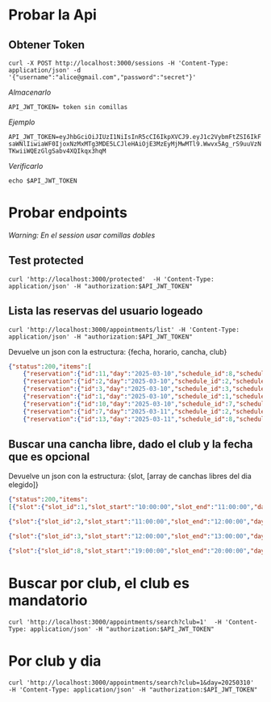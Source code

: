 # Probar la Api

## Obtener Token 

```curl -X POST http://localhost:3000/sessions -H 'Content-Type: application/json' -d '{"username":"alice@gmail.com","password":"secret"}'```

*Almacenarlo*

```API_JWT_TOKEN= token sin comillas```

*Ejemplo*

```API_JWT_TOKEN=eyJhbGciOiJIUzI1NiIsInR5cCI6IkpXVCJ9.eyJ1c2VybmFtZSI6IkFsaWNlIiwiaWF0IjoxNzMxMTg3MDE5LCJleHAiOjE3MzEyMjMwMTl9.Wwvx5Ag_rS9uuVzNTKwiiWQEzGlgSabv4XQIkqx3hqM```

*Verificarlo*

```echo $API_JWT_TOKEN```

# Probar endpoints

*Warning: En el session usar comillas dobles*

## Test protected

```curl 'http://localhost:3000/protected'  -H 'Content-Type: application/json' -H "authorization:$API_JWT_TOKEN"```


## Lista las reservas del usuario logeado

```curl 'http://localhost:3000/appointments/list' -H 'Content-Type: application/json' -H "authorization:$API_JWT_TOKEN"```

Devuelve un json con la estructura: {fecha, horario, cancha, club}

```json
{"status":200,"items":[
    {"reservation":{"id":11,"day":"2025-03-10","schedule_id":8,"schedule_slot":"19:00:00-20:00:00","court_id":1,"court_name":"Cancha Verde","club_id":2,"club_name":"Padel Norte","game_state":"Confirmed","game_id":1}},
    {"reservation":{"id":2,"day":"2025-03-10","schedule_id":2,"schedule_slot":"11:00:00-12:00:00","court_id":4,"court_name":"Cancha 1","club_id":1,"club_name":"Padel Sur","game_state":"Confirmed","game_id":1}},
    {"reservation":{"id":3,"day":"2025-03-10","schedule_id":3,"schedule_slot":"12:00:00-13:00:00","court_id":4,"court_name":"Cancha 1","club_id":1,"club_name":"Padel Sur","game_state":"Confirmed","game_id":1}},
    {"reservation":{"id":1,"day":"2025-03-10","schedule_id":1,"schedule_slot":"10:00:00-11:00:00","court_id":4,"court_name":"Cancha 1","club_id":1,"club_name":"Padel Sur","game_state":"Confirmed","game_id":1}},
    {"reservation":{"id":10,"day":"2025-03-10","schedule_id":7,"schedule_slot":"17:00:00-18:00:00","court_id":3,"court_name":"Cancha Azul","club_id":2,"club_name":"Padel Norte","game_state":"Confirmed","game_id":1}},
    {"reservation":{"id":7,"day":"2025-03-11","schedule_id":2,"schedule_slot":"11:00:00-12:00:00","court_id":6,"court_name":"Cancha 3","club_id":1,"club_name":"Padel Sur","game_state":"Confirmed","game_id":1}},
    {"reservation":{"id":13,"day":"2025-03-11","schedule_id":8,"schedule_slot":"19:00:00-20:00:00","court_id":3,"court_name":"Cancha Azul","club_id":2,"club_name":"Padel Norte","game_state":"Confirmed","game_id":1}}]}
```



## Buscar una cancha libre, dado el club y la fecha que es opcional

Devuelve un json con la estructura:  {slot, [array de canchas libres del dia elegido]}

```json
{"status":200,"items":
[{"slot":{"slot_id":1,"slot_start":"10:00:00","slot_end":"11:00:00","day":"1999-01-01","free_courts":[{"court_id":1,"court_name":"Cancha Verde","club_id":1},{"court_id":2,"court_name":"Cancha Roja","club_id":1},{"court_id":3,"court_name":"Cancha Azul","club_id":1}]}},

{"slot":{"slot_id":2,"slot_start":"11:00:00","slot_end":"12:00:00","day":"1999-01-01","free_courts":[{"court_id":1,"court_name":"Cancha Verde","club_id":1},{"court_id":2,"court_name":"Cancha Roja","club_id":1},{"court_id":3,"court_name":"Cancha Azul","club_id":1}]}},

{"slot":{"slot_id":3,"slot_start":"12:00:00","slot_end":"13:00:00","day":"1999-01-01","free_courts":[{"court_id":1,"court_name":"Cancha Verde","club_id":1},{"court_id":2,"court_name":"Cancha Roja","club_id":1},{"court_id":3,"court_name":"Cancha Azul","club_id":1}]}},

{"slot":{"slot_id":8,"slot_start":"19:00:00","slot_end":"20:00:00","day":"1999-01-01","free_courts":[{"court_id":1,"court_name":"Cancha Verde","club_id":1},{"court_id":2,"court_name":"Cancha Roja","club_id":1},{"court_id":3,"court_name":"Cancha Azul","club_id":1}]}}]}
```

# Buscar por club, el club es mandatorio

```curl 'http://localhost:3000/appointments/search?club=1'  -H 'Content-Type: application/json' -H "authorization:$API_JWT_TOKEN"```

# Por club y dia

```curl 'http://localhost:3000/appointments/search?club=1&day=20250310'  -H 'Content-Type: application/json' -H "authorization:$API_JWT_TOKEN"```








